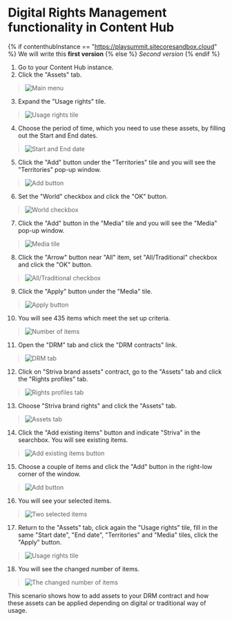 # Digital Rights Management functionality in Content Hub

{% if contenthubInstance == "https://playsummit.sitecoresandbox.cloud" %}
We will write this **first version**
{% else %}
_Second version_
{% endif %}

1. Go to your Content Hub instance.
2. Click the "Assets" tab.
> ![Main menu](./media/image3.png)

3. Expand the "Usage rights" tile.
> ![Usage rights tile](./media/image4.png)

4. Choose the period of time, which you need to use these assets, by filling out the Start and End dates.
> ![Start and End date](./media/image5.png)

5. Click the "Add" button under the "Territories" tile and you will see the "Territories" pop-up window.
> ![Add button](./media/image6.png)

6. Set the "World" checkbox and click the "OK" button.
> ![World checkbox](./media/image7.png)
7. Click the "Add" button in the "Media" tile and you will see the "Media" pop-up window.
> ![Media tile](./media/image8.png)

8. Click the "Arrow" button near "All" item, set "All/Traditional" checkbox and click the "OK" button.
> ![All/Traditional checkbox](./media/image9.png)

9. Click the "Apply" button under the "Media" tile.
> ![Apply button](./media/image10.png)
    
10. You will see 435 items which meet the set up criteria.
> ![Number of items](./media/image11.png)
> 
11. Open the "DRM" tab and click the "DRM contracts" link.
> ![DRM tab](./media/image1.png)

12. Click on "Striva brand assets" contract, go to the "Assets" tab and click the "Rights profiles" tab.
> ![Rights profiles tab](./media/image2.png)

13. Choose "Striva brand rights" and click the "Assets" tab.
> ![Assets tab](./media/image12.png)

14. Click the "Add existing items" button and indicate "Striva" in the searchbox. You will see existing items.
> ![Add existing items button](./media/image13.png)

15. Choose a couple of items and click the "Add" button in the right-low corner of the window.
> ![Add button](./media/image14.png)

16. You will see your selected items.
> ![Two selected items](./media/image15.png)

17. Return to the "Assets" tab, click again the "Usage rights" tile, fill in the same "Start date", "End date", "Territories" and "Media" tiles, click the "Apply" button.
> ![Usage rights tile](./media/image16.png)

18. You will see the changed number of items.
> ![The changed number of items](./media/image17.png)

This scenario shows how to add assets to your DRM contract and how these assets can be applied depending on digital or traditional way of usage.


